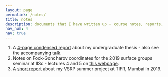 ```yaml
---
layout: page
permalink: /notes/
title: notes
description: documents that I have written up - course notes, reports, etc.
nav_num: 4
nav: true
---
```


1. A [4-page condensed report](https://drive.google.com/file/d/1yr5zKmqjg-6fYczZaY5R50FSbp_qERfx/view?usp=sharing) about my undergraduate thesis - also see the accompanying talk.
3. Notes on Fock-Goncharov coordinates for the 2019 surface groups seminar at IISc - lectures 4 and 5 on [this webpage](https://sites.google.com/view/subhojoy/informal-seminar).
3. A [short report](https://drive.google.com/file/d/1KZlM9t6daDc2lTkLDnH8q6PzaQe0s81j/view?usp=sharing) about my VSRP summer project at TIFR, Mumbai in 2019.
